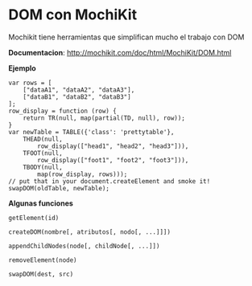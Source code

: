 # DOM con MochiKit #

Mochikit tiene herramientas que simplifican mucho el trabajo con DOM

**Documentacion**: http://mochikit.com/doc/html/MochiKit/DOM.html

**Ejemplo**
```
var rows = [
    ["dataA1", "dataA2", "dataA3"],
    ["dataB1", "dataB2", "dataB3"]
];
row_display = function (row) {
    return TR(null, map(partial(TD, null), row));
}
var newTable = TABLE({'class': 'prettytable'},
    THEAD(null,
        row_display(["head1", "head2", "head3"])),
    TFOOT(null,
        row_display(["foot1", "foot2", "foot3"])),
    TBODY(null,
        map(row_display, rows)));
// put that in your document.createElement and smoke it!
swapDOM(oldTable, newTable);
```

**Algunas funciones**
```
getElement(id)

createDOM(nombre[, atributos[, nodo[, ...]]])

appendChildNodes(node[, childNode[, ...]])

removeElement(node)

swapDOM(dest, src)
```
